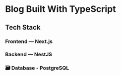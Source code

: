 # Blog Built With TypeScript

## Tech Stack

### Frontend — Next.js

### Backend — NestJS

### 🗃️ Database - PostgreSQL
